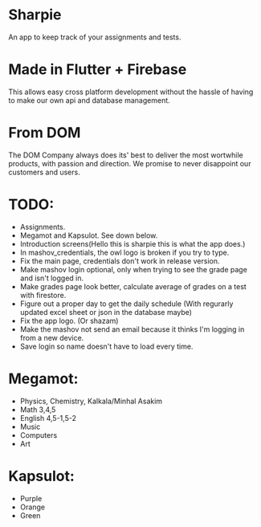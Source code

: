 # Sharpie
An app to keep track of your assignments and tests.

# Made in Flutter + Firebase
This allows easy cross platform development without the hassle of having to make
our own api and database management.

# From DOM
The DOM Company always does its' best to deliver the most wortwhile products, with passion and direction.
We promise to never disappoint our customers and users.

# TODO:

* Assignments.
* Megamot and Kapsulot. See down below.
* Introduction screens(Hello this is sharpie this is what the app does.)
* In mashov_credentials, the owl logo is broken if you try to type.
* Fix the main page, credentials don't work in release version.
* Make mashov login optional, only when trying to see the grade page and isn't logged in.
* Make grades page look better, calculate average of grades on a test with firestore.
* Figure out a proper day to get the daily schedule (With regurarly updated excel sheet or json in the database maybe)
* Fix the app logo. (Or shazam)
* Make the mashov not send an email because it thinks I'm logging in from a new device.
* Save login so name doesn't have to load every time.


# Megamot: 

* Physics, Chemistry, Kalkala/Minhal Asakim
* Math 3,4,5 
* English 4,5-1,5-2
* Music
* Computers
* Art

# Kapsulot:
* Purple
* Orange
* Green
